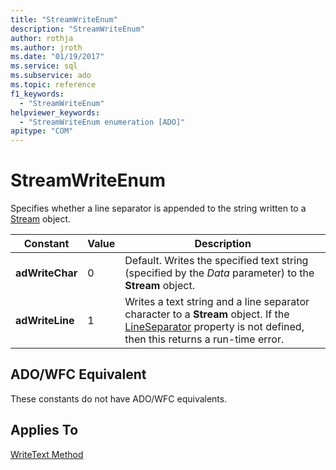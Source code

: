 ```yaml
---
title: "StreamWriteEnum"
description: "StreamWriteEnum"
author: rothja
ms.author: jroth
ms.date: "01/19/2017"
ms.service: sql
ms.subservice: ado
ms.topic: reference
f1_keywords:
  - "StreamWriteEnum"
helpviewer_keywords:
  - "StreamWriteEnum enumeration [ADO]"
apitype: "COM"
---
```

# StreamWriteEnum
Specifies whether a line separator is appended to the string written to a [Stream](./stream-object-ado.md) object.  
  
|Constant|Value|Description|  
|--------------|-----------|-----------------|  
|**adWriteChar**|0|Default. Writes the specified text string (specified by the *Data* parameter) to the **Stream** object.|  
|**adWriteLine**|1|Writes a text string and a line separator character to a **Stream** object. If the [LineSeparator](./lineseparator-property-ado.md) property is not defined, then this returns a run-time error.|  
  
## ADO/WFC Equivalent  
 These constants do not have ADO/WFC equivalents.  
  
## Applies To  
 [WriteText Method](./writetext-method.md)